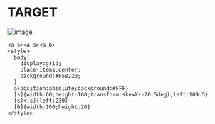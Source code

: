 # TARGET

![image](https://github.com/user-attachments/assets/1a986e6c-6ae5-4e09-a653-8a15b632cdd5)

```
<a s><a s><a b>
<style>
  body{
    display:grid;
    place-items:center;
    background:#F58220;
  }
  a{position:absolute;background:#FFF}
  [s]{width:60;height:160;transform:skewX(-20.5deg);left:109.5}
  [s]+[s]{left:230}
  [b]{width:100;height:20}
</style>
```
